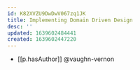 ```yaml
---
id: K82XVZU9DwDwV067zq1JK
title: Implementing Domain Driven Design
desc: ''
updated: 1639602484441
created: 1639602447220
---
```


- [[p.hasAuthor]] @vaughn-vernon
